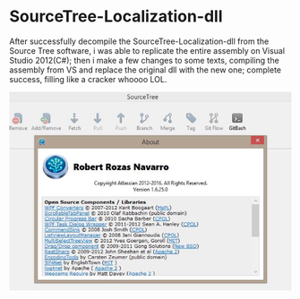 # SourceTree-Localization-dll
After successfully decompile the SourceTree-Localization-dll from the Source Tree software, i was able to replicate the entire
assembly on Visual Studio 2012(C#); then i make a few changes to some texts, compiling the assembly from VS and replace the 
original dll with the new one; complete success, filling like a cracker whoooo LOL.

![alt tag](https://raw.githubusercontent.com/AshWilliams/SourceTree-Localization-dll/master/PoC.JPG)





